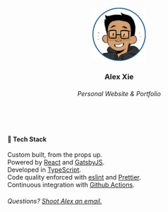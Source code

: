 <p align="center">
  <a href="https://alexxie.ca">
    <img alt="Me!" src="./readme-main.png" width="120" />
  </a>
</p>
<h3 align="center">
  Alex Xie
</h3>
<h6 align="center">
  Personal Website & Portfolio
</h6>

<br />
<br />

#### 🥞 Tech Stack

Custom built, from the props up.  
Powered by [React](https://reactjs.org/) and [GatsbyJS](https://www.gatsbyjs.org/).  
Developed in [TypeScript](https://www.typescriptlang.org/).  
Code quality enforced with [eslint](https://eslint.org/) and [Prettier](https://prettier.io/).  
Continuous integration with [Github Actions](https://github.com/features/actions).

###### Questions? [Shoot Alex an email.](mailto:hi@alexxie.ca)
